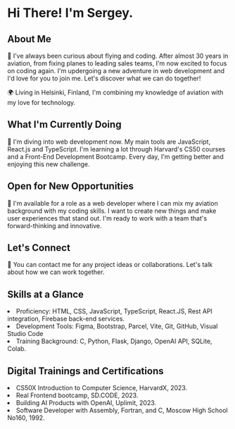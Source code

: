# Hi There! I'm Sergey.

## About Me

🚀 I've always been curious about flying and coding. After almost 30 years in aviation, from fixing planes to leading sales teams, I'm now excited to focus on coding again. I'm updergoing a new adventure in web development and I'd love for you to join me. Let's discover what we can do together!

🌍 Living in Helsinki, Finland, I'm combining my knowledge of aviation with my love for technology.

## What I'm Currently Doing

🌱 I'm diving into web development now. My main tools are JavaScript, React.js and TypeScript. I'm learning a lot through Harvard's CS50 courses and a Front-End Development Bootcamp. Every day, I'm getting better and enjoying this new challenge.

## Open for New Opportunities

🚀 I'm available for a role as a web developer where I can mix my aviation background with my coding skills. I want to create new things and make user experiences that stand out. I'm ready to work with a team that's forward-thinking and innovative.

## Let's Connect

📧 You can contact me for any project ideas or collaborations. Let's talk about how we can work together.

## Skills at a Glance

<li>Proficiency: HTML, CSS, JavaScript, TypeScript, React.JS, Rest API integration, Firebase back-end services. </li>

<li>Development Tools: Figma, Bootstrap, Parcel, Vite, Git, GitHub, Visual Studio Code </li>

<li>Training Background: C, Python, Flask, Django, OpenAI API, SQLite, Colab. </li>

## Digital Trainings and Certifications

<li>CS50X Introduction to Computer Science, HarvardX, 2023. </li> 
<li>Real Frontend bootcamp, SD.CODE, 2023. </li>
<li>Building AI Products with OpenAI, Uplimit, 2023. </li>
<li>Software Developer with Assembly, Fortran, and C, Moscow High School No160, 1992. </li>
